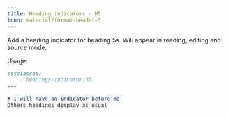 ```yaml
---
title: Heading indicators - H5
icon: material/format-header-5
---
```


Add a heading indicator for heading 5s. Will appear in reading, editing and source mode.

Usage:
```md
cssclasses:
    - headings-indicator-h5
---

# I will have an indicator before me
Others headings display as usual
```


